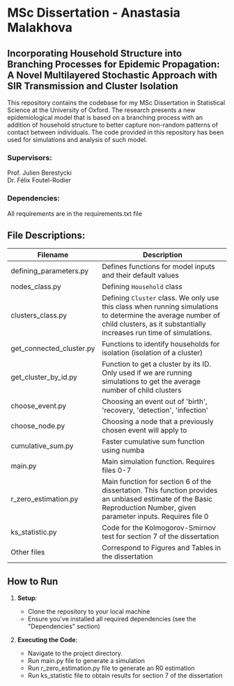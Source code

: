 # MSc Dissertation - Anastasia Malakhova

## Incorporating Household Structure into Branching Processes for Epidemic Propagation: A Novel Multilayered Stochastic Approach with SIR Transmission and Cluster Isolation

This repository contains the codebase for my MSc Dissertation in Statistical Science at the University of Oxford. The research presents a new epidemiological model that is based on a branching process with an addition of household structure to better capture non-random patterns of contact between individuals. The code provided in this repository has been used for simulations and analysis of such model. 

### Supervisors: 
Prof. Julien Berestycki \
Dr. Félix Foutel-Rodier 

### Dependencies: 
All requirements are in the requirements.txt file

## File Descriptions: 

| Filename       | Description     |
|----------------|---------------------------------------------------------------------------------------------------|
| defining_parameters.py         | Defines functions for model inputs and their default values                                       |
| nodes_class.py         | Defining `Household` class                                                                        |
| clusters_class.py         | Defining `Cluster` class. We only use this class when running simulations to determine the average number of child clusters, as it substantially increases run time of simulations.                                |
| get_connected_cluster.py         | Functions to identify households for isolation (isolation of a cluster)                                 |
| get_cluster_by_id.py         | Function to get a cluster by its ID. Only used if we are running simulations to get the average number of child clusters                                  |
| choose_event.py         | Choosing an event out of 'birth', 'recovery, 'detection', 'infection'                                  |
| choose_node.py         | Choosing a node that a previously chosen event will apply to                                   |
| cumulative_sum.py         | Faster cumulative sum function using numba                                   |
| main.py         | Main simulation function. Requires files 0-7                                   |
| r_zero_estimation.py         | Main function for section 6 of the dissertation. This function provides an unbiased estimate of the Basic Reproduction Number, given parameter inputs. Requires file 0                                  |
| ks_statistic.py         | Code for the Kolmogorov-Smirnov test for section 7 of the dissertation                                  |
|  Other files      |           Correspond to Figures and Tables in the dissertation                             |


## How to Run

1. **Setup**: 
    - Clone the repository to your local machine
    - Ensure you've installed all required dependencies (see the "Dependencies" section)

2. **Executing the Code**: 
    - Navigate to the project directory.
    - Run main.py file to generate a simulation
    - Run r_zero_estimation.py file to generate an R0 estimation
    - Run ks_statistic file to obtain results for section 7 of the dissertation









